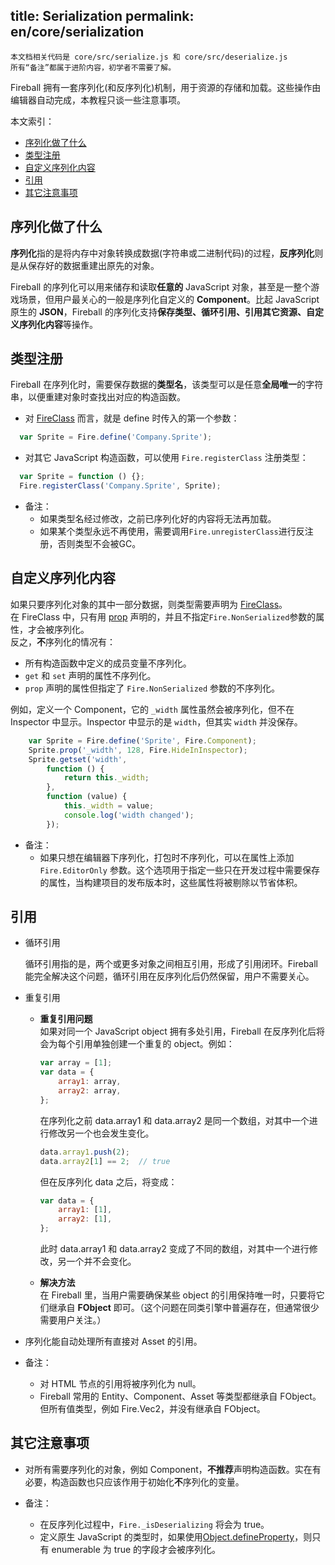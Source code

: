 title: Serialization
permalink: en/core/serialization
---

```
本文档相关代码是 core/src/serialize.js 和 core/src/deserialize.js
所有“备注”都属于进阶内容，初学者不需要了解。
```

Fireball 拥有一套序列化(和反序列化)机制，用于资源的存储和加载。这些操作由编辑器自动完成，本教程只谈一些注意事项。

本文索引：
- [序列化做了什么](#intro)
- [类型注册](#register)
- [自定义序列化内容](#custom)
- [引用](#reference)
- [其它注意事项](#note)

## <a name="intro"></a>序列化做了什么

**序列化**指的是将内存中对象转换成数据(字符串或二进制代码)的过程，**反序列化**则是从保存好的数据重建出原先的对象。  

Fireball 的序列化可以用来储存和读取**任意的** JavaScript 对象，甚至是一整个游戏场景，但用户最关心的一般是序列化自定义的 **Component**。比起 JavaScript 原生的 **JSON**，Fireball 的序列化支持**保存类型、循环引用、引用其它资源、自定义序列化内容**等操作。

## <a name="register"></a>类型注册

Fireball 在序列化时，需要保存数据的**类型名**，该类型可以是任意**全局唯一**的字符串，以便重建对象时查找出对应的构造函数。

- 对 [FireClass](class.md) 而言，就是 define 时传入的第一个参数：
```js
  var Sprite = Fire.define('Company.Sprite');
```
- 对其它 JavaScript 构造函数，可以使用 `Fire.registerClass` 注册类型：
```js
  var Sprite = function () {};
  Fire.registerClass('Company.Sprite', Sprite);
```

- 备注：
    - 如果类型名经过修改，之前已序列化好的内容将无法再加载。
    - 如果某个类型永远不再使用，需要调用`Fire.unregisterClass`进行反注册，否则类型不会被GC。

## <a name="custom"></a>自定义序列化内容

如果只要序列化对象的其中一部分数据，则类型需要声明为 [FireClass](class.md)。  
在 FireClass 中，只有用 [prop](class.md#property) 声明的，并且不指定`Fire.NonSerialized`参数的属性，才会被序列化。  
  反之，**不**序列化的情况有：
  - 所有构造函数中定义的成员变量不序列化。
  - `get` 和 `set` 声明的属性不序列化。
  - `prop` 声明的属性但指定了 `Fire.NonSerialized` 参数的不序列化。

例如，定义一个 Component，它的 `_width` 属性虽然会被序列化，但不在 Inspector 中显示。Inspector 中显示的是 `width`，但其实 `width` 并没保存。
```js
    var Sprite = Fire.define('Sprite', Fire.Component);
    Sprite.prop('_width', 128, Fire.HideInInspector);
    Sprite.getset('width',
        function () {
            return this._width;
        },
        function (value) {
            this._width = value;
            console.log('width changed');
        });
```

- 备注：
	- 如果只想在编辑器下序列化，打包时不序列化，可以在属性上添加 `Fire.EditorOnly` 参数。这个选项用于指定一些只在开发过程中需要保存的属性，当构建项目的发布版本时，这些属性将被剔除以节省体积。

## <a name="reference"></a>引用

- 循环引用

    循环引用指的是，两个或更多对象之间相互引用，形成了引用闭环。Fireball 能完全解决这个问题，循环引用在反序列化后仍然保留，用户不需要关心。

- 重复引用

	- **重复引用问题**  
      如果对同一个 JavaScript object 拥有多处引用，Fireball 在反序列化后将会为每个引用单独创建一个重复的 object。例如：
      ```js
      var array = [1];
      var data = {
          array1: array,
          array2: array,
      };
      ```
      在序列化之前 data.array1 和 data.array2 是同一个数组，对其中一个进行修改另一个也会发生变化。
      ```js
      data.array1.push(2);
      data.array2[1] == 2;	// true
      ```
      但在反序列化 data 之后，将变成：
      ```js
      var data = {
          array1: [1],
          array2: [1],
      };
      ```
      此时 data.array1 和 data.array2 变成了不同的数组，对其中一个进行修改，另一个并不会变化。

	- **解决方法**  
      在 Fireball 里，当用户需要确保某些 object 的引用保持唯一时，只要将它们继承自 **FObject** 即可。（这个问题在同类引擎中普遍存在，但通常很少需要用户关注。）

- 序列化能自动处理所有直接对 Asset 的引用。

- 备注：
	- 对 HTML 节点的引用将被序列化为 null。
    - Fireball 常用的 Entity、Component、Asset 等类型都继承自 FObject。但所有值类型，例如 Fire.Vec2，并没有继承自 FObject。

## <a name="note"></a>其它注意事项

- 对所有需要序列化的对象，例如 Component，**不推荐**声明构造函数。实在有必要，构造函数也只应该作用于初始化**不**序列化的变量。

- 备注：
	- 在反序列化过程中，`Fire._isDeserializing` 将会为 true。
	- 定义原生 JavaScript 的类型时，如果使用[Object.defineProperty](https://developer.mozilla.org/en-US/docs/Web/JavaScript/Reference/Global_Objects/Object/defineProperty)，则只有 enumerable 为 true 的字段才会被序列化。

